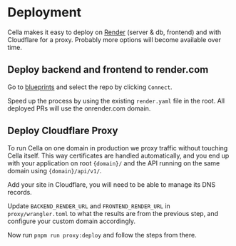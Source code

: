 # Deployment

Cella makes it easy to deploy on [Render](https://www.render.com) (server & db, frontend) and with Cloudflare for a proxy. Probably more options will become available over time.

## Deploy backend and frontend to render.com

Go to [blueprints](https://dashboard.render.com/select-repo?type=blueprint) and select the repo by clicking `Connect`.

Speed up the process by using the existing `render.yaml` file in the root. All deployed PRs will use the onrender.com domain.

## Deploy Cloudflare Proxy

To run Cella on one domain in production we proxy traffic without touching Cella itself. This way certificates are handled automatically, and you end up with your application on root `{domain}/` and the API running on the same domain using `{domain}/api/v1/`.

Add your site in Cloudflare, you will need to be able to manage its DNS records. 

Update `BACKEND_RENDER_URL` and `FRONTEND_RENDER_URL` in `proxy/wrangler.toml` to what the results are from the previous step, and configure your custom domain accordingly.

Now run `pnpm run proxy:deploy` and follow the steps from there.


